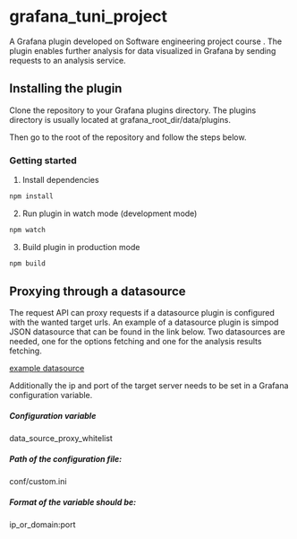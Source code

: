 # grafana_tuni_project
A Grafana plugin developed on Software engineering project course . The plugin enables further analysis for data visualized in Grafana by sending requests to an analysis service.

## Installing the plugin
Clone the repository to your Grafana plugins directory. The plugins directory is usually located at grafana_root_dir/data/plugins.

Then go to the root of the repository and follow the steps below.

### Getting started
1. Install dependencies
```BASH
npm install
```
2. Run plugin in watch mode (development mode)
```BASH
npm watch
```
3. Build plugin in production mode
```BASH
npm build
```

## Proxying through a datasource
The request API can proxy requests if a datasource plugin is configured with the wanted target urls. An example of a datasource plugin is simpod JSON datasource that can be found in the link below. Two datasources are needed, one for the options fetching and one for the analysis results fetching.

[example datasource](https://grafana.com/grafana/plugins/simpod-json-datasource)

Additionally the ip and port of the target server needs to be set in a Grafana configuration variable.

##### Configuration variable
data_source_proxy_whitelist
##### Path of the configuration file: 
conf/custom.ini
##### Format of the variable should be: 
ip_or_domain:port
